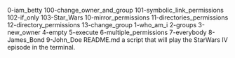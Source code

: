 0-iam_betty 100-change_owner_and_group 101-symbolic_link_permissions 102-if_only 103-Star_Wars 10-mirror_permissions 11-directories_permissions 12-directory_permissions 13-change_group 1-who_am_i 2-groups 3-new_owner 4-empty 5-execute 6-multiple_permissions 7-everybody 8-James_Bond 9-John_Doe README.md   a script that will play the StarWars IV episode in the terminal.
